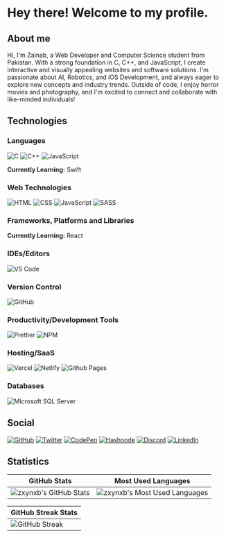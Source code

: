 # Hey there! Welcome to my profile.

## About me

Hi, I'm Zainab, a Web Developer and Computer Science student from Pakistan. With a strong foundation in C, C++, and JavaScript, I create interactive and visually appealing websites and software solutions. I'm passionate about AI, Robotics, and iOS Development, and always eager to explore new concepts and industry trends. Outside of code, I enjoy horror movies and photography, and I'm excited to connect and collaborate with like-minded individuals!
 
## Technologies

### Languages

![C](https://img.shields.io/badge/-C-1A7AA8?style=flat-square&logo=c&logoColor=white)
![C++](https://img.shields.io/badge/-C++-navy?style=flat-square&logo=cplusplus&logoColor=white)
![JavaScript](https://img.shields.io/badge/-JavaScript-yellow?style=flat-square&logo=javascript&logoColor=white)

**Currently Learning:** Swift

### Web Technologies 

![HTML](https://img.shields.io/badge/-HTML-crimson?style=flat-square&logo=html5&logoColor=white)
![CSS](https://img.shields.io/badge/-CSS-navy?style=flat-square&logo=css3&logoColor=white)
![JavaScript](https://img.shields.io/badge/-JavaScript-yellow?style=flat-square&logo=javascript&logoColor=white)
![SASS](https://img.shields.io/badge/-SASS-CC6699?style=flat-square&logo=sass&logoColor=white)

### Frameworks, Platforms and Libraries

**Currently Learning:** React

### IDEs/Editors

![VS Code](https://img.shields.io/badge/-VS%20Code-007ACC?style=flat-square&logo=visualstudiocode&logoColor=white)

### Version Control

![GitHub](https://img.shields.io/badge/-GitHub-333?style=flat-square&logo=github&logoColor=white)

### Productivity/Development Tools

![Prettier](https://img.shields.io/badge/-Prettier-d96665?style=flat-square&logo=prettier&logoColor=white)
![NPM](https://img.shields.io/badge/-npm-CB3837?style=flat-square&logo=npm&logoColor=white)

### Hosting/SaaS

![Vercel](https://img.shields.io/badge/-Vercel-black?style=flat-square&logo=vercel&logoColor=white)
![Netlify](https://img.shields.io/badge/-Netlify-0db9b6?style=flat-square&logo=netlify&logoColor=white)
![Github Pages](https://img.shields.io/badge/-GitHub%20Pages-333?style=flat-square&logo=github&logoColor=white)

### Databases

![Microsoft SQL Server](https://img.shields.io/badge/-Microsoft%20SQL%20Server-CC2927?style=flat-square&logo=microsoftsqlserver&logoColor=white)

## Social

[![GitHub](https://img.shields.io/badge/-GitHub-333?style=flat-square&logo=github&logoColor=white)](https://github.com/zxynxb)
[![Twitter](https://img.shields.io/badge/-Twitter-1DA1F2?style=flat-square&logo=x&logoColor=white)](https://x.com/ZainabDev)
[![CodePen](https://img.shields.io/badge/-CodePen-000?style=flat-square&logo=codepen&logoColor=white)](https://codepen.io/ZainabDev)
[![Hashnode](https://img.shields.io/badge/-Hashnode-2962FF?style=flat-square&logo=hashnode&logoColor=white)](https://hashnode.com/@ZainabDev)
[![Discord](https://img.shields.io/badge/-Discord-5865F2?style=flat-square&logo=discord&logoColor=white)](https://discord.com/users/1213903007444373555)
[![LinkedIn](https://img.shields.io/badge/-LinkedIn-0A66C2?style=flat-square&logo=linkedin&logoColor=white)](https://www.linkedin.com/in/ZainabDev/)

## Statistics

| GitHub Stats | Most Used Languages |
|---|---|
| ![zxynxb's GitHub Stats](https://github-readme-stats.vercel.app/api?username=zxynxb&show_icons=true&theme=blue_navy&hide_border=true) | ![zxynxb's Most Used Languages](https://github-readme-stats.vercel.app/api/top-langs/?username=zxynxb&layout=compact&theme=blue_navy&hide_border=true&hide_progress=false) |

| GitHub Streak Stats |
|---|
| ![GitHub Streak](https://streak-stats.demolab.com?user=zxynxb&theme=blue-navy&hide_border=true&date_format=M%20j%5B%2C%20Y%5D&mode=compact) |
